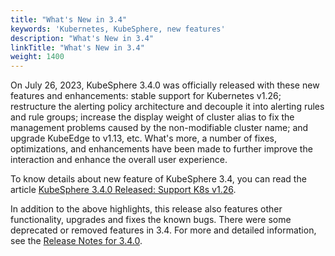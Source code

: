 ```yaml
---
title: "What's New in 3.4"
keywords: 'Kubernetes, KubeSphere, new features'
description: "What's New in 3.4"
linkTitle: "What's New in 3.4"
weight: 1400
---
```


On July 26, 2023, KubeSphere 3.4.0 was officially released with these new features and enhancements: stable support for Kubernetes v1.26; restructure the alerting policy architecture and decouple it into alerting rules and rule groups; increase the display weight of cluster alias to fix the management problems caused by the non-modifiable cluster name; and upgrade KubeEdge to v1.13, etc. What's more, a number of fixes, optimizations, and enhancements have been made to further improve the interaction and enhance the overall user experience.

To know details about new feature of KubeSphere 3.4, you can read the article [KubeSphere 3.4.0 Released: Support K8s v1.26](/../../../news/kubesphere-3.4.0-ga-announcement/).

In addition to the above highlights, this release also features other functionality, upgrades and fixes the known bugs. There were some deprecated or removed features in 3.4. For more and detailed information, see the [Release Notes for 3.4.0](../../../v3.4/release/release-v340/).